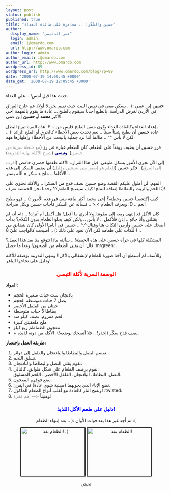 ```yaml
---
layout: post
status: publish
published: true
title: "حسين والسُّكَّر! .. مغامرة على مائدة الغداء"
author:
  display_name: "عمر الدليمي"
  login: admin
  email: i@omardo.com
  url: http://www.omardo.com
author_login: admin
author_email: i@omardo.com
author_url: http://www.omardo.com
wordpress_id: 89
wordpress_url: http://www.omardo.com/blog/?p=89
date: '2008-07-19 14:09:45 +0000'
date_gmt: '2008-07-19 12:09:45 +0000'
---
```

<p>حدث هذا قبل أمس! .. على الغداء.</p>
<p><strong>حسين</strong> إبن عمي :) .. يسكن معي في نفس البيت حيث نقيم نحن 5 أولاد عم خارج العراق في الأردن لغرض الدراسة. بالطبع أحدنا سيقوم بالطبخ ... عادة ما يقوم بالمهمة أخي الأكبر<strong> محمد </strong>أو <strong>حسين</strong> إبن عمي.</p>
<p>هذه المرة تبرع البطل :P .. بإعداد الغداء وكالعادة الغداء يكون متقن الطبخ فليس من عادة <strong>حسين</strong> أن يطبخ شيئاً سيئاً .. نعم تحدث بعض الأخطاء كالحرق أو الملح الزائد :) .. لكن لا بأس ^^ .. طالما أننا نرد جملية بالبحث عن الأخطاء وإظهارها ههه.</p>
<p>قرر حسين أن يضيف رونقاً على الطعام. كان الطعام عبارة عن رز (<span style="color: #999999;">مع خلطة سرية من حسين</span>). <span style="color: #000080;"><strong>وتبسي</strong></span> (<span style="color: #999999;">شرح الأكلة نهاية التدوينة</span>)<!--more-->.</p>
<p>إلى الآن تجري الأمور بشكل طبيعي. قبل هذا القرار.. الأكلة طعمها خضري حامض (<span style="color: #999999;">أقرب إلى المرق</span>) . فكر حسين (<span style="color: #999999;">للعلم هو إصغر مني بسنتين وقليل</span>) أن يضيف السكر إلى هذه الأكلة! .. ملح + سكر = الله يستر! ..</p>
<p>المهم: لن أطول عليكم القصة وضع حسين نصف قدح من السكر! .. والأكلة تحتوي على اللحم والزيت والبطاطا إضافة للملح! كيف سيصبح الطعم؟؟ وحدنا نحن الخمسة نعرف :)!</p>
<p>كيف إكتشفنا حسين وخطته؟ إخي محمد أكثر نباهة مني في هذه الأمور :) .. فهو يطبخ ويعرف الطعام &gt;.&lt; .. فسأله عن السكر فأجاب حسين وبكل صراحة :D .. نعم!</p>
<p>كان الأكل قد إنتهى ربعه إلى بطوننا. ولا أدري ما أفعل! هل أكمل أم أترك! .. دام أنه لم يقتلني وأنا جائع .. إذن فلأكمل .. لا بأس .. ولكن كيف يحلو الطعام بدون الكلام؟ بدأت أضحك على حسين وأرمي النكات هنا وهناك ^.^ .. حسين في أيامنا الأولى كان يتضايق من النكات على طعامه لكن الآن تعود على ذلك :) .. أصبحت كالواجب عليّ 8) ..</p>
<p>المشكلة كلها في جرأة حسين على هذه الخبطة! .. سألته ماذا تتوقع منا بعد هذا العمل؟ قال: أن يفنى الطعام من الصحون! وهذا ما حصل :mrgreen: ..</p>
<p>وللأسف لم أستطع أن آخذ صورة للطعام لإنشغالي بالأكل!! وننهي التدوينة بوصفة للأكلة ودليل على نجاحها الباهر!</p>
<h3 style="text-align: center;"><span style="color: #ff0000;">الوصفة السرية لأكلة التبسي</span></h3>
<p><strong>المواد:</strong></p>
<ul>
<li>باذنجان ست حبات صغيرة الحجم</li>
<li>بصل 7 حبات متوسطة الحجم</li>
<li>حبتان من الفلفل الأخضر</li>
<li>بطاطا 5 حبات متوسطة</li>
<li>لحم مفروم، نصف كيلو منه</li>
<li>ملح ملعقيتن كبيرة</li>
<li>معجون الطماطم ربع كيلو</li>
<li>+ نصف قدح سكّر (إحذر! .. فلا أنصحك بوضعه!). الأكله من دونه لذيذة.</li>
</ul>
<p><strong>طريقة العمل بإختصار:</strong></p>
<ol>
<li>نقسم البصل والبطاطا والباذنجان والفلفل إلى دوائر.</li>
<li>نسلق اللحم.</li>
<li>نقوم بقلي البصل والبطاطا والباذنجان.</li>
<li>نقوم برصف الطعام على شكل طوابق. كالتالي:<br />
البصل، البطاطا، الباذنجان، الفلفل الأخضر ، اللحم المسلوق.</li>
<li>نضع فوقهم المعجون.</li>
<li>نضع الإناء الذي يحويهما (صينية شوي عادة) في الفرن.</li>
<li>ونفتح النار كالعادة مع أغلب أنواع الطعام المأكول! :twisted:</li>
<li>وهنيئاً <strong><span style="color: #999999;">&lt;--</span></strong> <span style="color: #999999;">أهم فقرة!</span></li>
</ol>
<h3 style="text-align: center;"><span style="color: #0000ff;">دليل على طعم الأكل اللذيذ!</span></h3>
<p style="text-align: center;">لم أجد غير هذا بعد فوات الأوان :( .. بعد إنتهاء الطعام :(</p>
<p style="text-align: center;"><a href="http://www.omardo.com/blog/wp-content/uploads/out-of-food-far.jpg"><img style="border: 2px solid black;" src="http://www.omardo.com/blog/wp-content/uploads/out-of-food-far-t.jpg" alt="الطعام نفذ! :(" width="200" height="150" /></a> <a href="http://www.omardo.com/blog/wp-content/uploads/out-of-food-close.jpg"><img style="border: 2px solid black;" src="http://www.omardo.com/blog/wp-content/uploads/out-of-food-close-t.jpg" alt="الطعام نفذ!" width="200" height="150" /></a></p>
<p style="text-align: center;">تحيتي</p>
